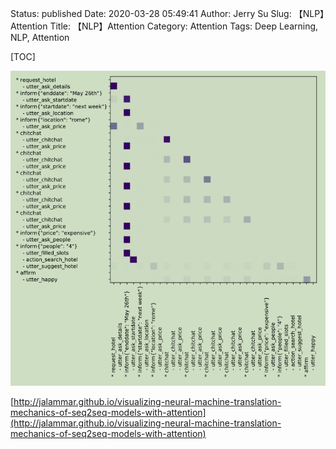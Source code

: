 Status: published
Date: 2020-03-28 05:49:41
Author: Jerry Su
Slug: 【NLP】Attention
Title: 【NLP】Attention
Category: Attention 
Tags: Deep Learning, NLP, Attention

[TOC]

![attention](../images/RASA/self_attention.png)

[http://jalammar.github.io/visualizing-neural-machine-translation-mechanics-of-seq2seq-models-with-attention](http://jalammar.github.io/visualizing-neural-machine-translation-mechanics-of-seq2seq-models-with-attention)